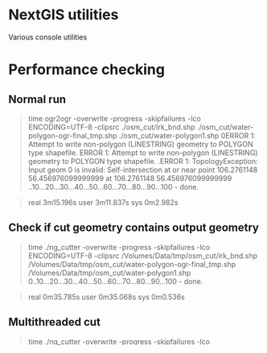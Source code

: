 # NextGIS utilities
Various console utilities

# Performance checking

## Normal run

> time ogr2ogr -overwrite -progress -skipfailures -lco ENCODING=UTF-8 -clipsrc ./osm_cut/irk_bnd.shp ./osm_cut/water-polygon-ogr-final_tmp.shp ./osm_cut/water-polygon1.shp
0ERROR 1: Attempt to write non-polygon (LINESTRING) geometry to POLYGON type shapefile.
ERROR 1: Attempt to write non-polygon (LINESTRING) geometry to POLYGON type shapefile.
.ERROR 1: TopologyException: Input geom 0 is invalid: Self-intersection at or near point 106.2761148 56.456976099999999 at 106.2761148 56.456976099999999
..10...20...30...40...50...60...70...80...90...100 - done.

> real	3m15.196s
> user	3m11.837s
> sys	0m2.982s

## Check if cut geometry contains output geometry

> time ./ng_cutter -overwrite -progress -skipfailures -lco ENCODING=UTF-8 -clipsrc /Volumes/Data/tmp/osm_cut/irk_bnd.shp /Volumes/Data/tmp/osm_cut/water-polygon-ogr-final_tmp.shp /Volumes/Data/tmp/osm_cut/water-polygon1.shp
0..10...20...30...40...50...60...70...80...90...100 - done.

> real	0m35.785s
> user	0m35.068s
> sys	0m0.536s

## Multithreaded cut

> time ./ng_cutter -overwrite -progress -skipfailures -lco ENCODING=UTF-8 -clipsrc /Volumes/Data/tmp/osm_cut/irk_bnd.shp /Volumes/Data/tmp/osm_cut/water-polygon-ogr-final_tmp.shp /Volumes/Data/tmp/osm_cut/water-polygon1.shp --config GDAL_NUM_THREADS 8
0...10...20...30...40...50...60...70...80...90...100 - done.

> real	0m10.708s
> user	1m1.093s
> sys	0m15.187s
